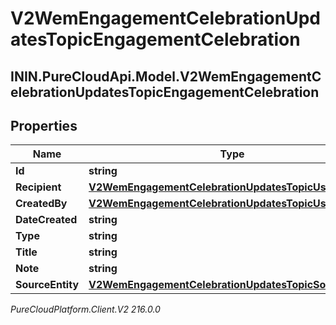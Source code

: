 # V2WemEngagementCelebrationUpdatesTopicEngagementCelebration

## ININ.PureCloudApi.Model.V2WemEngagementCelebrationUpdatesTopicEngagementCelebration

## Properties

|Name | Type | Description | Notes|
|------------ | ------------- | ------------- | -------------|
| **Id** | **string** |  | [optional] |
| **Recipient** | [**V2WemEngagementCelebrationUpdatesTopicUserId**](V2WemEngagementCelebrationUpdatesTopicUserId) |  | [optional] |
| **CreatedBy** | [**V2WemEngagementCelebrationUpdatesTopicUserId**](V2WemEngagementCelebrationUpdatesTopicUserId) |  | [optional] |
| **DateCreated** | **string** |  | [optional] |
| **Type** | **string** |  | [optional] |
| **Title** | **string** |  | [optional] |
| **Note** | **string** |  | [optional] |
| **SourceEntity** | [**V2WemEngagementCelebrationUpdatesTopicSourceEntity**](V2WemEngagementCelebrationUpdatesTopicSourceEntity) |  | [optional] |



_PureCloudPlatform.Client.V2 216.0.0_
